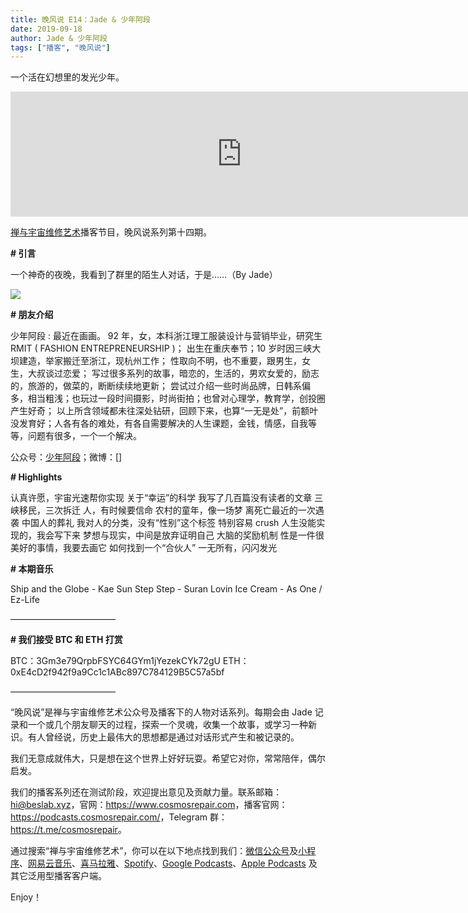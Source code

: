 ```yaml
---
title: 晚风说 E14：Jade & 少年阿段
date: 2019-09-18
author: Jade & 少年阿段
tags: ["播客", "晚风说"]
---
```


一个活在幻想里的发光少年。

<!--more-->

<iframe src="https://fireside.fm/player/v2/trfV16OE+yQe-wCs6?theme=dark" width="740" height="200" frameborder="0" scrolling="no"></iframe>

[禅与宇宙维修艺术](https://www.cosmosrepair.com)播客节目，晚风说系列第十四期。

**# 引言**

一个神奇的夜晚，我看到了群里的陌生人对话，于是……（By Jade）

![](https://tva1.sinaimg.cn/large/006y8mN6ly1g73ge6mvgwj30yc0l8teh.jpg)

 **# 朋友介绍**

少年阿段 :  最近在画画。
92 年，女，本科浙江理工服装设计与营销毕业，研究生 RMIT ( FASHION ENTREPRENEURSHIP )；
出生在重庆奉节；10 岁时因三峡大坝建造，举家搬迁至浙江，现杭州工作；
性取向不明，也不重要，跟男生，女生，大叔谈过恋爱；
写过很多系列的故事，暗恋的，生活的，男欢女爱的，励志的，旅游的，做菜的，断断续续地更新；
尝试过介绍一些时尚品牌，日韩系偏多，相当粗浅；也玩过一段时间摄影，时尚街拍；也曾对心理学，教育学，创投圈产生好奇；
以上所含领域都未往深处钻研，回顾下来，也算“一无是处”，前额叶没发育好；人各有各的难处，有各自需要解决的人生课题，金钱，情感，自我等等，问题有很多，一个一个解决。

公众号：[少年阿段](https://mp.weixin.qq.com/s/o05Yq1prTvLiL_v4A7RTtw)；微博：[]

**# Highlights**

认真许愿，宇宙光速帮你实现
关于“幸运”的科学
我写了几百篇没有读者的文章
三峡移民，三次拆迁
人，有时候要信命
农村的童年，像一场梦
离死亡最近的一次遇袭
中国人的葬礼
我对人的分类，没有“性别”这个标签
特别容易 crush
人生没能实现的，我会写下来
梦想与现实，中间是放弃证明自己
大脑的奖励机制
性是一件很美好的事情，我要去画它
如何找到一个“合伙人”
一无所有，闪闪发光

**# 本期音乐**

Ship and the Globe - Kae Sun
Step Step - Suran
Lovin Ice Cream - As One / Ez-Life

————————————

**# 我们接受 BTC 和 ETH 打赏**

BTC：3Gm3e79QrpbFSYC64GYm1jYezekCYk72gU
ETH：0xE4cD2f942f9a9Cc1c1ABc897C784129B5C57a5bf

————————————

“晚风说”是禅与宇宙维修艺术公众号及播客下的人物对话系列。每期会由 Jade 记录和一个或几个朋友聊天的过程，探索一个灵魂，收集一个故事，或学习一种新识。有人曾经说，历史上最伟大的思想都是通过对话形式产生和被记录的。

我们无意成就伟大，只是想在这个世界上好好玩耍。希望它对你，常常陪伴，偶尔启发。

我们的播客系列还在测试阶段，欢迎提出意见及贡献力量。联系邮箱：<hi@beslab.xyz>，官网：<https://www.cosmosrepair.com>，播客官网：<https://podcasts.cosmosrepair.com/>，Telegram 群：<https://t.me/cosmosrepair>。

通过搜索“禅与宇宙维修艺术”，你可以在以下地点找到我们：[微信公众号](https://cosmosrepair-1257028016.cos.ap-beijing.myqcloud.com/2019-08-04-qrcode_for_gh_9a7e409c3696_430.jpg)及[小程序](https://cosmosrepair-1257028016.cos.ap-beijing.myqcloud.com/2019-08-04-gh_ec0187a9be05_430.jpg)、[网易云音乐](https://music.163.com/#/djradio?id=793651380)、[喜马拉雅](https://www.ximalaya.com/zhubo/182662946/)、[Spotify](https://open.spotify.com/show/5SfJxMPMoqbGc2zG8ouiuD?si=QcavW9VXQiKTkTuBuWU8nA)、[Google Podcasts](https://podcasts.google.com/?feed=aHR0cHM6Ly9wb2RjYXN0cy5jb3Ntb3NyZXBhaXIuY29tL3Jzcw%3D%3D)、[Apple Podcasts](https://podcasts.apple.com/podcast/id1475254987) 及其它泛用型播客客户端。

Enjoy！